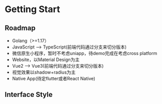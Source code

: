 # Getting Start

## Roadmap

- Golang（>=1.17）
- JavaScript --> TypeScript(前端代码通过分支来切分版本)
- 微信原生小程序，暂时不考虑uniapp，待demo完成在考虑cross platform
- Website，以Material Design为主
- Vue2 --> Vue3(前端代码通过分支来切分版本)
- 视觉效果以shadow+radius为主
- Native App(待定flutter或者React Native)

## Interface Style
